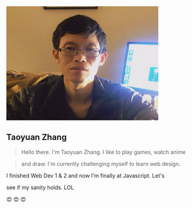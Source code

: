<img src="self-portrait.jpg" width="400" height="300" alt="My Self Portrait." />

## Taoyuan Zhang

> Hello there. I'm Taoyuan Zhang. I like to play games, watch anime 

> and draw. I'm currently challenging myself to learn web design. 

I finished Web Dev 1 & 2 and now I'm finally at Javascript. Let's 

see if my sanity holds. LOL

:heart_eyes: :heart_eyes: :heart_eyes:
